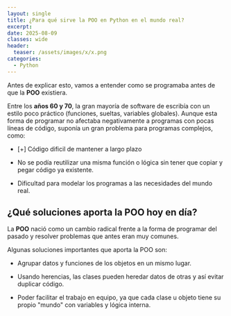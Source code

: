 ```yaml
---
layout: single
title: ¿Para qué sirve la POO en Python en el mundo real?
excerpt: 
date: 2025-08-09
classes: wide
header:
  teaser: /assets/images/x/x.png
categories:
  - Python
---
```


Antes de explicar esto, vamos a entender como se programaba antes de que la **POO** existiera. 

Entre los **años 60 y 70**, la gran mayoría de software de escribía con un estilo poco práctico (funciones, sueltas, variables globales). Aunque esta forma de programar no afectaba negativamente a programas con pocas líneas de código, suponía un gran problema para programas complejos, como: 

- [+] Código dificil de mantener a largo plazo

- No se podía reutilizar una misma función o lógica sin tener que copiar y pegar código ya existente.

- Dificultad para modelar los programas a las necesidades del mundo real.


## ¿Qué soluciones aporta la POO hoy en día?

La **POO** nació como un cambio radical frente a la forma de programar del pasado y resolver problemas que antes eran muy comunes. 

Algunas soluciones importantes que aporta la POO son:

- Agrupar datos y funciones de los objetos en un mismo lugar. 

- Usando herencias, las clases pueden heredar datos de otras y así evitar duplicar código. 

- Poder facilitar el trabajo en equipo, ya que cada clase u objeto tiene su propio "mundo" con variables y lógica interna.


